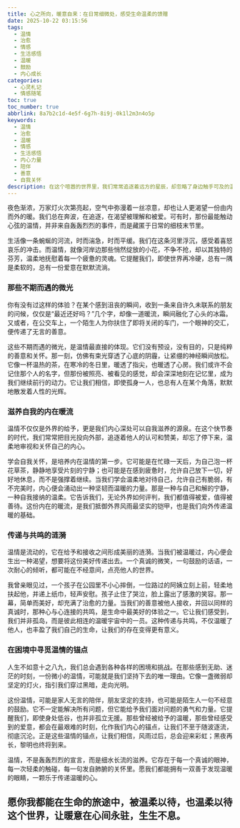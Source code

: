 ```yaml
---
title: 心之所向，暖意自来：在日常细微处，感受生命温柔的馈赠
date: 2025-10-22 03:15:56
tags:
  - 温情
  - 治愈
  - 情感
  - 生活感悟
  - 温暖
  - 鼓励
  - 内心成长
categories:
  - 心灵札记
  - 情感随笔
toc: true
toc_number: true
abbrlink: 8a7b2c1d-4e5f-6g7h-8i9j-0k1l2m3n4o5p
keywords:
  - 温情
  - 治愈
  - 温暖
  - 情感
  - 生活感悟
  - 内心力量
  - 陪伴
  - 善意
  - 自我关怀
description: 在这个喧嚣的世界里，我们常常追逐着远方的星辰，却忽略了身边触手可及的温暖。本文将带你一同探寻，那些藏匿于寻常日子里的温情瞬间，如何悄然滋养我们的心灵，成为我们前行的力量。从一个微笑，一句问候，到一份无言的陪伴，让我们重新学会感受，并珍视生命中每一份温柔的馈赠。
---
```


夜色渐浓，万家灯火次第亮起，空气中弥漫着一丝凉意，却也让人更渴望一份由内而外的暖。我们总在奔波，在追逐，在渴望被理解和被爱。可有时，那份最能触动心弦的温情，并非来自轰轰烈烈的事件，而是藏匿于日常的细枝末节里。

生活像一条蜿蜒的河流，时而湍急，时而平缓。我们在这条河里浮沉，感受着喜怒哀乐的冲击。而温情，就像河岸边那些悄然绽放的小花，不争不抢，却以其独特的芬芳，温柔地抚慰着每一个疲惫的灵魂。它提醒我们，即使世界再冷硬，总有一隅是柔软的，总有一份爱意在默默流淌。

### 那些不期而遇的微光

你有没有过这样的体验？在某个感到沮丧的瞬间，收到一条来自许久未联系的朋友的问候，仅仅是“最近还好吗？”几个字，却像一道暖流，瞬间融化了心头的冰霜。又或者，在公交车上，一个陌生人为你扶住了即将关闭的车门，一个眼神的交汇，便传递了无言的善意。

这些不期而遇的微光，是温情最直接的体现。它们没有预设，没有目的，只是纯粹的善意和关怀。那一刻，仿佛有束光穿透了心底的阴霾，让紧绷的神经瞬间放松。它像一杯温热的茶，在寒冷的冬日里，暖透了指尖，也暖透了心房。我们或许不会记住那个人的名字，但那份被照亮、被看见的感觉，却会深深地刻在记忆里，成为我们继续前行的动力。它让我们相信，即使孤身一人，也总有人在某个角落，默默地散发着人性的光辉。

### 滋养自我的内在暖流

温情不仅仅是外界的给予，更是我们内心深处可以自我滋养的源泉。在这个快节奏的时代，我们常常把目光投向外部，追逐着他人的认可和赞美，却忘了停下来，温柔地审视和关怀自己的内心。

学会自我关怀，是培养内在温情的第一步。它可能是在忙碌一天后，为自己泡一杯花草茶，静静地享受片刻的宁静；也可能是在感到疲惫时，允许自己放下一切，好好地休息，而不是强撑着继续。当我们学会温柔地对待自己，允许自己有脆弱，有不完美时，内心便会涌动出一种坚韧而温暖的力量。那是一种与自己和解的宁静，一种自我接纳的温柔。它告诉我们，无论外界如何评判，我们都值得被爱，值得被善待。这份内在的暖流，是我们抵御外界风雨最坚实的铠甲，也是我们向外传递温暖的基础。

### 传递与共鸣的涟漪

温情是流动的，它在给予和接收之间形成美丽的涟漪。当我们被温暖过，内心便会生出一种渴望，想要将这份美好传递出去。一个真诚的微笑，一句鼓励的话语，一次耐心的倾听，都可能在不经意间，点亮他人的世界。

我曾亲眼见过，一个孩子在公园里不小心摔倒，一位路过的阿姨立刻上前，轻柔地扶起他，并递上纸巾，轻声安慰。孩子止住了哭泣，脸上露出了感激的笑容。那一幕，简单而美好，却充满了治愈的力量。当我们的善意被他人接收，并回以同样的真诚时，那种心与心连接的共鸣，是生命中最美好的体验之一。它让我们感受到，我们并非孤岛，而是彼此相连的温暖宇宙中的一员。这种传递与共鸣，不仅温暖了他人，也丰盈了我们自己的生命，让我们的存在变得更有意义。

### 在困境中寻觅温情的锚点

人生不如意十之八九，我们总会遇到各种各样的困境和挑战。在那些感到无助、迷茫的时刻，一份微小的温情，可能就是我们坚持下去的唯一理由。它像一盏微弱却坚定的灯火，指引我们穿过黑暗，走向光明。

这份温情，可能是家人无言的陪伴，朋友坚定的支持，也可能是陌生人一句不经意的鼓励。它不一定能解决所有问题，但它能给予我们面对问题的勇气和力量。它提醒我们，即使身处低谷，也并非孤立无援。那些曾经被给予的温暖，那些曾经感受到的爱意，都会在最艰难的时刻，化作我们内心的锚点，让我们不至于随波逐流，彻底沉沦。正是这些温情的锚点，让我们相信，风雨过后，总会迎来彩虹；黑夜再长，黎明也终将到来。

温情，不是轰轰烈烈的宣言，而是细水长流的滋养。它存在于每一个真诚的眼神，每一次轻柔的触碰，每一句发自肺腑的关怀里。愿我们都能拥有一双善于发现温暖的眼睛，一颗乐于传递温暖的心。

愿你我都能在生命的旅途中，被温柔以待，也温柔以待这个世界，让暖意在心间永驻，生生不息。
---